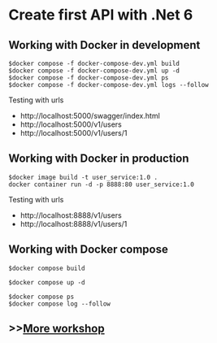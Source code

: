 # Create first API with .Net 6

## Working with Docker in development

```
$docker compose -f docker-compose-dev.yml build
$docker compose -f docker-compose-dev.yml up -d
$docker compose -f docker-compose-dev.yml ps
$docker compose -f docker-compose-dev.yml logs --follow
```

Testing with urls
* http://localhost:5000/swagger/index.html
* http://localhost:5000/v1/users
* http://localhost:5000/v1/users/1

## Working with Docker in production
```
$docker image build -t user_service:1.0 .
docker container run -d -p 8888:80 user_service:1.0
```

Testing with urls
* http://localhost:8888/v1/users
* http://localhost:8888/v1/users/1

## Working with Docker compose
```
$docker compose build

$docker compose up -d

$docker compose ps
$docker compose log --follow
```

## >>[More workshop](https://github.com/up1/workshop-docker-vuejs-dotnet6/wiki)
